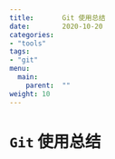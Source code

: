 ```yaml
---
title:       Git 使用总结
date:        2020-10-20
categories:
- "tools"
tags:
- "git"
menu:
  main:
    parent:  ""
weight: 10
---
```


# `Git` 使用总结


